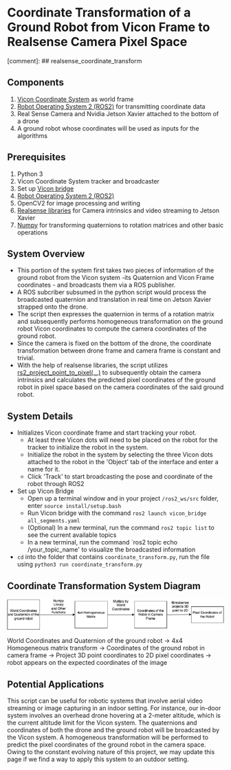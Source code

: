 
# Coordinate Transformation of a Ground Robot from Vicon Frame to Realsense Camera Pixel Space
[comment]: ## realsense_coordinate_transform
## Components
1. [Vicon Coordinate System](https://www.vicon.com/) as world frame
2. [Robot Operating System 2 (ROS2)](https://docs.ros.org/en/foxy/index.html) for transmitting coordinate data
3. Real Sense Camera and Nvidia Jetson Xavier attached to the bottom of a drone
4. A ground robot whose coordinates will be used as inputs for the algorithms

## Prerequisites
1. Python 3
2. Vicon Coordinate System tracker and broadcaster
3. Set up [Vicon bridge](https://github.com/dasc-lab/ros2-vicon-bridge/tree/main)
4. [Robot Operating System 2 (ROS2)](https://docs.ros.org/en/foxy/index.html)
5. OpenCV2 for image processing and writing
6. [Realsense libraries](https://github.com/IntelRealSense/librealsense) for Camera intrinsics and video streaming to Jetson Xavier
7. [Numpy](https://numpy.org/install/) for transforming quaternions to rotation matrices and other basic operations


## System Overview
* This portion of the system first takes two pieces of information of the ground robot from the Vicon system -its Quaternion and Vicon Frame coordinates - and broadcasts them via a ROS publisher.
* A ROS subcriber subsumed in the python script would process the broadcasted quaternion and translation in real time on Jetson Xavier strapped onto the drone.
* The script then expresses the quaternion in terms of a rotation matrix and subsequently performs homogeneous transformation on the ground robot Vicon coordinates to compute the camera coordinates of the ground robot.
* Since the camera is fixed on the bottom of the drone, the coordinate transformation between drone frame and camera frame is constant and trivial.
* With the help of realsense libraries, the script utilizes [rs2_project_point_to_pixel(...)](https://github.com/IntelRealSense/librealsense/wiki/Projection-in-RealSense-SDK-2.0) to subsequently obtain the camera intrinsics and calculates the predicted pixel coordinates of the ground robot in pixel space based on the camera coordinates of the said ground robot. 

## System Details
* Initializes Vicon coordinate frame and start tracking your robot.
  * At least three Vicon dots will need to be placed on the robot for the tracker to initialize the robot in the system.
  * Initialize the robot in the system by selecting the three Vicon dots attached to the robot in the 'Object' tab of the interface and enter a name for it.
  * Click 'Track' to start broadcasting the pose and coordinate of the robot through ROS2
* Set up Vicon Bridge
  * Open up a terminal window and in your project `/ros2_ws/src` folder,  enter `source install/setup.bash`
  * Run Vicon bridge with the command `ros2 launch vicon_bridge all_segments.yaml`
  * (Optional) In a new terminal, run the command `ros2 topic list` to see the current available topics
  * In a new terminal, run the command `ros2 topic echo /your_topic_name' to visualize the broadcasted information
* `cd` into the folder that contains `coordinate_transform.py`, run the file using `python3 run coordinate_transform.py`
  
## Coordinate Transformation System Diagram
![alt text](https://github.com/dasc-lab/realsense_coordinate_transform/blob/main/system_diagram.drawio%20(1).png)


World Coordinates and Quaternion of the ground robot -> 4x4 Homogeneous matrix transform -> Coordinates of the ground robot in camera frame -> Project 3D point coordinates to 2D pixel coordinates -> robot appears on the expected coordinates of the image

## Potential Applications
This script can be useful for robotic systems that involve aerial video streaming or image capturing in an indoor setting. For instance, our in-door system involves an overhead drone hovering at a 2-meter altitude, which is the current altitude limit for the Vicon system. The quaternions and coordinates of both the drone and the ground robot will be broadcasted by the Vicon system. A homogeneous transformation will be performed to predict the pixel coordinates of the ground robot in the camera space. Owing to the constant evolving nature of this project, we may update this page if we find a way to apply this system to an outdoor setting.
